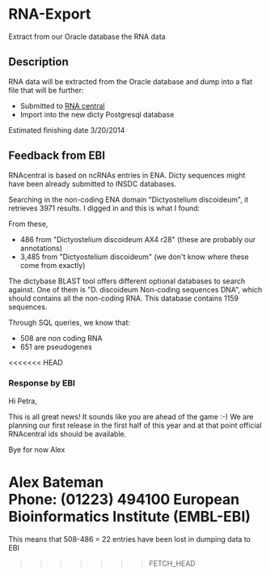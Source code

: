 RNA-Export
==========

Extract from our Oracle database the RNA data

## Description
RNA data will be extracted from the Oracle database and dump into a flat file that will be further:

* Submitted to [RNA central](http://rnacentral.org/)
* Import into the new dicty Postgresql database

Estimated finishing date 3/20/2014


## Feedback from EBI
RNAcentral is based on ncRNAs entries in ENA. Dicty sequences might have been already submitted to INSDC databases.

Searching in the non-coding ENA domain "Dictyostelium discoideum", it retrieves 3971 results. I digged in and this is what I found:

From these, 

* 486 from "Dictyostelium discoideum AX4 r28" (these are probably our annotations)
* 3,485 from "Dictyostelium discoideum" (we don't know where these come from exactly)

The dictybase BLAST tool offers different optional databases to search against. 
One of them is "D. discoideum Non-coding sequences DNA", which should contains all the non-coding RNA. This database contains 1159 sequences.

Through SQL queries, we know that:

* 508 are non coding RNA
* 651 are pseudogenes 

<<<<<<< HEAD
### Response by EBI

Hi Petra,

This is all great news!  It sounds like you are ahead of the game :-)  We are planning our first release in the first half of this year and at that point official RNAcentral ids should be available.

Bye for now
Alex

Alex Bateman                                 
Phone: (01223) 494100
European Bioinformatics Institute (EMBL-EBI)
=======
This means that 508-486 = 22 entries have been lost in dumping data to EBI
>>>>>>> FETCH_HEAD







